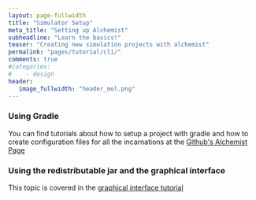```yaml
---
layout: page-fullwidth
title: "Simulator Setup"
meta_title: "Setting up Alchemist"
subheadline: "Learn the basics!"
teaser: "Creating new simulation projects with alchemist"
permalink: "pages/tutorial/cli/"
comments: true
#categories:
#    - design
header:
   image_fullwidth: "header_mol.png"
---
```


### Using Gradle

You can find tutorials about how to setup a project with gradle and how to create configuration files for all the incarnations at the [Github's Alchemist Page][github]

### Using the redistributable jar and the graphical interface

This topic is covered in the [graphical interface tutorial][gui]

[gui]: {{site.url}}/pages/tutorial/swingui/
[github]: https://github.com/AlchemistSimulator
